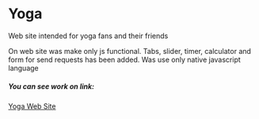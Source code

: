 # Yoga
Web site intended for yoga fans and their friends

On web site was make only js functional. Tabs, slider, timer, calculator and form for send requests has been added.
Was use only native javascript language

##### You can see work on link:
[Yoga Web Site](https://voronovroman.github.io/yoga-project-js)
